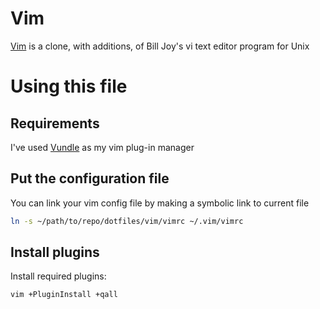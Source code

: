 # Vim
[Vim][vim] is a clone, with additions, of Bill Joy's vi text editor program for Unix

# Using this file

## Requirements
I've used [Vundle][vundle] as my vim plug-in manager

## Put the configuration file
You can link your vim config file by making a symbolic link to current file

```sh
ln -s ~/path/to/repo/dotfiles/vim/vimrc ~/.vim/vimrc
```

## Install plugins
Install required plugins:

```sh
vim +PluginInstall +qall
```

[vim]: https://www.vim.org/
[vundle]: https://github.com/VundleVim/Vundle.vim
